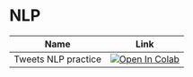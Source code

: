 # NLP
| Name  | Link  |
|---|---|
| Tweets NLP practice  | [![Open In Colab](https://colab.research.google.com/assets/colab-badge.svg)](https://colab.research.google.com/drive/1XoInO2vlTWy6OqpHEvwvUe0ol6ylD6m8?usp=sharing)  |


